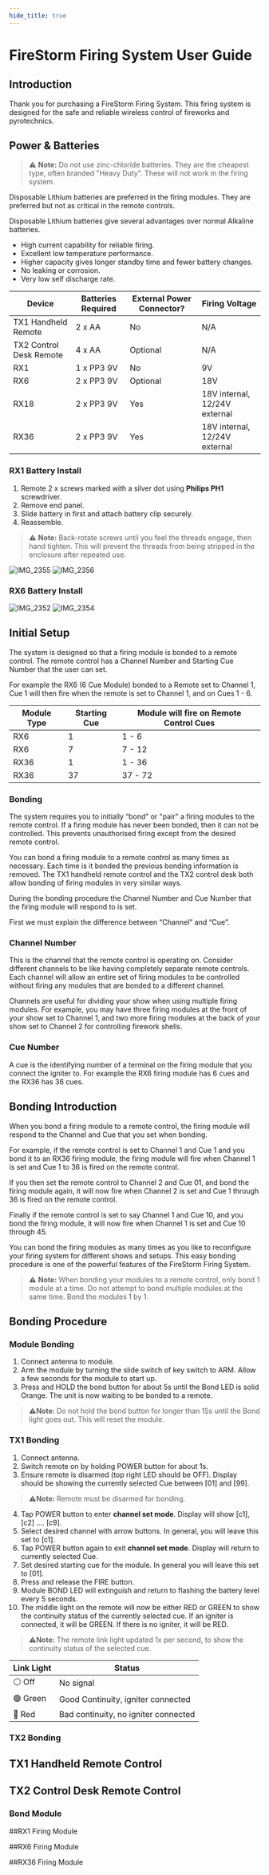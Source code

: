 ```yaml
---
hide_title: true
---
```

# FireStorm Firing System User Guide

## Introduction

Thank you for purchasing a FireStorm Firing System. This firing system is designed for the safe and reliable wireless control of fireworks and pyrotechnics.

## Power & Batteries

>⚠️ **Note:** Do not use zinc-chloride batteries. They are the cheapest type, often branded "Heavy Duty". These will not work in the firing system.

Disposable Lithium batteries are preferred in the firing modules. They are preferred but not as critical in the remote controls.

Disposable Lithium batteries give several advantages over normal Alkaline batteries.
* High current capability for reliable firing.
* Excellent low temperature performance.
* Higher capacity gives longer standby time and fewer battery changes.
* No leaking or corrosion.
* Very low self discharge rate.

|Device|Batteries Required|External Power Connector?|Firing Voltage|
|------|------------------|-------------------------|--------------|
|TX1 Handheld Remote|2 x AA|No|N/A|
|TX2 Control Desk Remote|4 x AA|Optional|N/A|
|RX1|1 x PP3 9V|No|9V|
|RX6|2 x PP3 9V|Optional|18V|
|RX18|2 x PP3 9V|Yes|18V internal, 12/24V external|
|RX36|2 x PP3 9V|Yes|18V internal, 12/24V external|

### RX1 Battery Install

1. Remote 2 x screws marked with a silver dot using **Philips PH1** screwdriver.
2. Remove end panel.
3. Slide battery in first and attach battery clip securely.
4. Reassemble.

>⚠️ **Note:** Back-rotate screws until you feel the threads engage, then hand tighten. This will prevent the threads from being stripped in the enclosure after repeated use. 

![IMG_2355](/images/rx1-battery-panel-1.jpg)
![IMG_2356](/images/rx1-battery-panel-1.jpg)

### RX6 Battery Install

![IMG_2352](/images/rx6-battery-panel-1.jpg)
![IMG_2354](/images/rx6-battery-panel-2.jpg)

## Initial Setup

The system is designed so that a firing module is bonded to a remote control. The remote control has a Channel Number and Starting Cue Number that the user can set. 

For example the RX6 (6 Cue Module) bonded to a Remote set to Channel 1, Cue 1 will then fire when the remote is set to Channel 1, and on Cues 1 - 6.

|Module Type|Starting Cue|Module will fire on Remote Control Cues|
|-----------|------------|---------------------------------------|
|RX6|1|1 - 6|
|RX6|7|7 - 12|
|RX36|1|1 - 36|
|RX36|37|37 - 72|

### Bonding

The system requires you to initially “bond” or "pair" a firing modules to the remote control. If a firing module has never been bonded, then it can not be controlled. This prevents unauthorised firing except from the desired remote control.

You can bond a firing module to a remote control as many times as necessary. Each time is it bonded the previous bonding information is removed.
The TX1 handheld remote control and the TX2 control desk both allow bonding of firing modules in very similar ways.

During the bonding procedure the Channel Number and Cue Number that the firing module will respond to is set.

First we must explain the difference between “Channel” and “Cue”.

### Channel Number

This is the channel that the remote control is operating on. Consider different channels to be like having completely separate remote controls. Each channel will allow an entire set of firing modules to be controlled without firing any modules that are bonded to a different channel.

Channels are useful for dividing your show when using multiple firing modules. For example, you may have three firing modules at the front of your show set to Channel 1, and two more firing modules at the back of your show set to Channel 2 for controlling firework shells.

### Cue Number

A cue is the identifying number of a terminal on the firing module that you connect the igniter to. For example the RX6 firing module has 6 cues and the RX36 has 36 cues.

## Bonding Introduction

When you bond a firing module to a remote control, the firing module will respond to the Channel and Cue that you set when bonding.

For example, if the remote control is set to Channel 1 and Cue 1 and you bond it to an RX36 firing module, the firing module will fire when Channel 1 is set and Cue 1 to 36 is fired on the remote control.

If you then set the remote control to Channel 2 and Cue 01, and bond the firing module again, it will now fire when Channel 2 is set and Cue 1 through 36 is fired on the remote control.

Finally if the remote control is set to say Channel 1 and Cue 10, and you bond the firing module, it will now fire when Channel 1 is set and Cue 10 through 45.

You can bond the firing modules as many times as you like to reconfigure your firing system for different shows and setups. This easy bonding procedure is one of the powerful features of the FireStorm Firing System.

>⚠️ **Note:** When bonding your modules to a remote control, only bond 1 module at a time. Do not attempt to bond multiple modules at the same time. Bond the modules 1 by 1. 

## Bonding Procedure

### Module Bonding

1. Connect antenna to module.
2. Arm the module by turning the slide switch of key switch to ARM. Allow a few seconds for the module to start up.
3. Press and HOLD the bond button for about 5s until the Bond LED is solid Orange. The unit is now waiting to be bonded to a remote. 

>⚠️**Note:** Do not hold the bond button for longer than 15s until the Bond light goes out. This will reset the module.

### TX1 Bonding

1. Connect antenna.
2. Switch remote on by holding POWER button for about 1s.
3. Ensure remote is disarmed (top right LED should be OFF). Display should be showing the currently selected Cue between [01] and [99].
>⚠️**Note:** Remote must be disarmed for bonding. 
4. Tap POWER button to enter **channel set mode**. Display will show [c1], [c2] .... [c9].
5. Select desired channel with arrow buttons. In general, you will leave this set to [c1].
6. Tap POWER button again to exit **channel set mode**. Display will return to currently selected Cue.
7. Set desired starting cue for the module. In general you will leave this set to [01].
8. Press and release the FIRE button.
9. Module BOND LED will extinguish and return to flashing the battery level every 5 seconds. 
10. The middle light on the remote will now be either RED or GREEN to show the continuity status of the currently selected cue. If an igniter is connected, it will be GREEN. If there is no igniter, it will be RED.

>⚠️**Note:** The remote link light updated 1x per second, to show the continuity status of the selected cue. 

|Link Light|Status|
|----------|------|
|⚪ Off   |No signal|
|🟢 Green |Good Continuity, igniter connected|
|🔴 Red   |Bad continuity, no igniter connected|


### TX2 Bonding

## TX1 Handheld Remote Control

## TX2 Control Desk Remote Control

### Bond Module

##RX1 Firing Module

##RX6 Firing Module

##RX36 Firing Module
